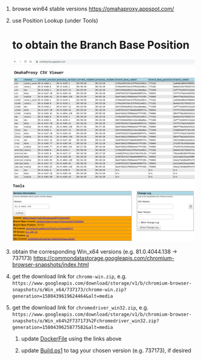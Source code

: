 1. browse win64 stable versions
   https://omahaproxy.appspot.com/

1. use Position Lookup (under Tools)

   # to obtain the Branch Base Position

   ![Omaha Proxy Version Selection](omahaproxy-version-selection.png)

1. obtain the corresponding Win_x64 versions (e.g. 81.0.4044.138 -> 737173)
   https://commondatastorage.googleapis.com/chromium-browser-snapshots/index.html

1. get the download link for `chrome-win.zip`, e.g.
   `https://www.googleapis.com/download/storage/v1/b/chromium-browser-snapshots/o/Win_x64/737173/chrome-win.zip?generation=1580439619624464&alt=media`

1. get the download link for `chromedriver_win32.zip`, e.g.
   `https://www.googleapis.com/download/storage/v1/b/chromium-browser-snapshots/o/Win_x64%2F737173%2Fchromedriver_win32.zip?generation=1580439625877582&alt=media`

   1. update [DockerFile](DockerFile) using the links above

   1. update [Build.ps1](Build.ps1) to tag your chosen version (e.g. 737173), if desired